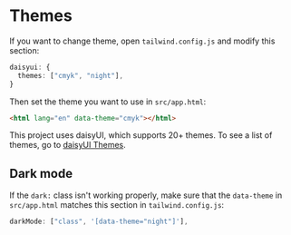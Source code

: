 # Themes

If you want to change theme, open `tailwind.config.js` and modify this section:

```ts
daisyui: {
  themes: ["cmyk", "night"],
}
```

Then set the theme you want to use in `src/app.html`:

```html
<html lang="en" data-theme="cmyk"></html>
```

This project uses daisyUI, which supports 20+ themes. To see a list of themes, go to [daisyUI Themes](https://daisyui.com/docs/themes/).

## Dark mode

If the `dark:` class isn't working properly, make sure that the `data-theme` in `src/app.html` matches this section in `tailwind.config.js`:

```ts
darkMode: ["class", '[data-theme="night"]'],
```

